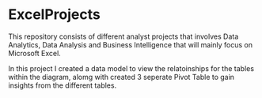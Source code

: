 # ExcelProjects
This repository consists of different analyst projects that involves Data Analytics, Data Analysis and Business Intelligence that will mainly focus on Microsoft Excel.

In this project I created a data model to view the relatoinships for the tables within the diagram, alomg with created 3 seperate Pivot Table to gain insights from the different tables.
